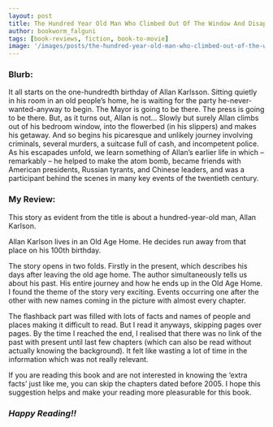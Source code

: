 ```yaml
---
layout: post
title: The Hundred Year Old Man Who Climbed Out Of The Window And Disappeared by Jonas Jonasson
author: bookworm_falguni
tags: [book-reviews, fiction, book-to-movie]
image: '/images/posts/the-hundred-year-old-man-who-climbed-out-of-the-window-and-disappeared-by-jonas-jonasson.jpg'
---
```

### **Blurb:**

It all starts on the one-hundredth birthday of Allan Karlsson. Sitting quietly in his room in an old people’s home, he is waiting for the party he-never-wanted-anyway to begin. The Mayor is going to be there. The press is going to be there. But, as it turns out, Allan is not… Slowly but surely Allan climbs out of his bedroom window, into the flowerbed (in his slippers) and makes his getaway. And so begins his picaresque and unlikely journey involving criminals, several murders, a suitcase full of cash, and incompetent police. As his escapades unfold, we learn something of Allan’s earlier life in which – remarkably – he helped to make the atom bomb, became friends with American presidents, Russian tyrants, and Chinese leaders, and was a participant behind the scenes in many key events of the twentieth century.

### **My Review:**

This story as evident from the title is about a hundred-year-old man, Allan Karlson.

Allan Karlson lives in an Old Age Home. He decides run away from that place on his 100th birthday.

The story opens in two folds. Firstly in the present, which describes his days after leaving the old age home. The author simultaneously tells us about his past. His entire journey and how he ends up in the Old Age Home.
I found the theme of the story very exciting. Events occurring one after the other with new names coming in the picture with almost every chapter.

The flashback part was filled with lots of facts and names of people and places making it difficult to read. But I read it anyways, skipping pages over pages. By the time I reached the end, I realised that there was no link of the past with present until last few chapters (which can also be read without actually knowing the background). It felt like wasting a lot of time in the information which was not really relevant.

If you are reading this book and are not interested in knowing the ‘extra facts’ just like me, you can skip the chapters dated before 2005. I hope this suggestion helps and make your reading more pleasurable for this book. 

### ***Happy Reading!!***
